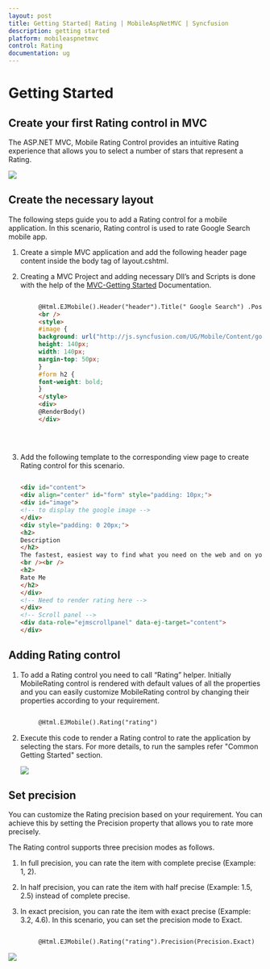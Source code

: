 ```yaml
---
layout: post
title: Getting Started| Rating | MobileAspNetMVC | Syncfusion
description: getting started
platform: mobileaspnetmvc
control: Rating
documentation: ug
---
```


# Getting Started

## Create your first Rating control in MVC

The ASP.NET MVC, Mobile Rating Control provides an intuitive Rating experience that allows you to select a number of stars that represent a Rating.


![](Getting-Started_images/Getting-Started_img1.png)



## Create the necessary layout

The following steps guide you to add a Rating control for a mobile application. In this scenario, Rating control is used to rate Google Search mobile app. 

1. Create a simple MVC application and add the following header page content inside the body tag of layout.cshtml. 
2. Creating a MVC Project and adding necessary Dll’s and Scripts is done with the help of the [MVC-Getting Started](http://docs.syncfusion.com/aspnetmvc/captcha/getting-started#create-your-first-captcha-in-aspnet-mvc ) Documentation.
   
   ~~~ html
   
		@Html.EJMobile().Header("header").Title(" Google Search") .Position(MobileHeaderPosition.Normal)
		<br />
		<style>
		#image {
		background: url("http://js.syncfusion.com/UG/Mobile/Content/google.png") no-repeat;
		height: 140px;
		width: 140px;
		margin-top: 50px;
		}
		#form h2 {
		font-weight: bold;
		}
		</style>
		<div>
        @RenderBody()
		</div>   
    
	
     
   ~~~
   


3. Add the following template to the corresponding view page to create Rating control for this scenario.
   
   ~~~ html
   
   <div id="content">
   <div align="center" id="form" style="padding: 10px;">
   <div id="image">
   <!-- to display the google image -->
   </div>
   <div style="padding: 0 20px;">
   <h2>
   Description
   </h2>
   The fastest, easiest way to find what you need on the web and on your device. Quickly search the web and your phone or tablet.
   <br /><br />
   <h2>
   Rate Me
   </h2>
   </div>
   <!-- Need to render rating here -->
   </div>
   <!-- Scroll panel -->
   <div data-role="ejmscrollpanel" data-ej-target="content">
   </div>
   ~~~
   

## Adding Rating control

1. To add a Rating control you need to call “Rating” helper. Initially MobileRating control is rendered with default values of all the properties and you can easily customize MobileRating control by changing their properties according to your requirement.  
   
   ~~~ html
   
		@Html.EJMobile().Rating("rating")
   ~~~
   


2. Execute this code to render a Rating control to rate the application by selecting the stars. For more details, to run the samples refer "Common Getting Started" section.



   ![](Getting-Started_images/Getting-Started_img2.png)



## Set precision

You can customize the Rating precision based on your requirement. You can achieve this by setting the Precision property that allows you to rate more precisely. 

The Rating control supports three precision modes as follows. 

1. In full precision, you can rate the item with complete precise (Example: 1, 2). 
2. In half precision, you can rate the item with half precise (Example: 1.5, 2.5) instead of complete precise. 
3. In exact precision, you can rate the item with exact precise (Example: 3.2, 4.6). In this scenario, you can set the precision mode to Exact.

   ~~~ html

		@Html.EJMobile().Rating("rating").Precision(Precision.Exact)


   ~~~
   

![](Getting-Started_images/Getting-Started_img3.png)




